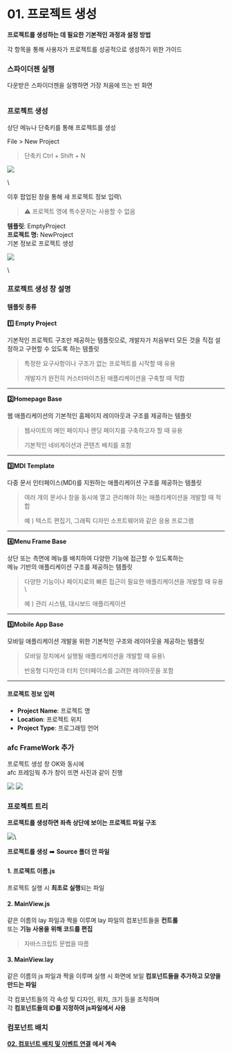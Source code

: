 # 01. 프로젝트 생성

**프로젝트를 생성하는 데 필요한 기본적인 과정과 설정 방법**

각 항목을 통해 사용자가 프로젝트를 성공적으로 생성하기 위한 가이드

### 스파이더젠 실행

다운받은 스파이더젠을 실행하면 가장 처음에 뜨는 빈 화면

<picture><source srcset="../.gitbook/assets/spiderZen_window.png" media="(prefers-color-scheme: dark)"><img src="https://wikidocs.net/images/page/276092/spiderZen_window.png" alt=""></picture>

### 프로젝트 생성

상단 메뉴나 단축키를 통해 프로젝트를 생성

File > New Project

> 단축키 Ctrl + Shift + N

![](../.gitbook/assets/newProject.png)

\


이후 팝업된 창을 통해 새 프로젝트 정보 입력\


> ⚠️ 프로젝트 명에 특수문자는 사용할 수 없음

**템플릿**: EmptyProject\
**프로젝트 명:** NewProject\
기본 정보로 프로젝트 생성

![](../.gitbook/assets/newProject_popup.png)

\


### 프로젝트 생성 창 설명

#### 템플릿 종류

**1️⃣ Empty Project**

기본적인 프로젝트 구조만 제공하는 템플릿으로, 개발자가 처음부터 모든 것을 직접 설정하고 구현할 수 있도록 하는 템플릿

> 특정한 요구사항이나 구조가 없는 프로젝트를 시작할 때 유용
>
> 개발자가 완전히 커스터마이즈된 애플리케이션을 구축할 때 적합

***

**2️⃣Homepage Base**

웹 애플리케이션의 기본적인 홈페이지 레이아웃과 구조를 제공하는 템플릿

> 웹사이트의 메인 페이지나 랜딩 페이지를 구축하고자 할 때 유용
>
> 기본적인 네비게이션과 콘텐츠 배치를 포함

***

**3️⃣MDI Template**

다중 문서 인터페이스(MDI)를 지원하는 애플리케이션 구조를 제공하는 템플릿

> 여러 개의 문서나 창을 동시에 열고 관리해야 하는 애플리케이션을 개발할 때 적합
>
> 예 ) 텍스트 편집기, 그래픽 디자인 소프트웨어와 같은 응용 프로그램

***

**4️⃣Menu Frame Base**

상단 또는 측면에 메뉴를 배치하여 다양한 기능에 접근할 수 있도록하는\
메뉴 기반의 애플리케이션 구조를 제공하는 템플릿

> 다양한 기능이나 페이지로의 빠른 접근이 필요한 애플리케이션을 개발할 때 유용\
>
>
> 예 ) 관리 시스템, 대시보드 애플리케이션

***

**5️⃣Mobile App Base**

모바일 애플리케이션 개발을 위한 기본적인 구조와 레이아웃을 제공하는 템플릿

> 모바일 장치에서 실행될 애플리케이션을 개발할 때 유용\
>
>
> 반응형 디자인과 터치 인터페이스를 고려한 레이아웃을 포함

***

#### 프로젝트 정보 입력

* **Project Name**: 프로젝트 명
* **Location**: 프로젝트 위치
* **Project Type**: 프로그래밍 언어

### afc FrameWork 추가

프로젝트 생성 창 OK와 동시에\
afc 프레임웍 추가 창이 뜨면 사진과 같이 진행

![](../.gitbook/assets/afc_add.png) ![](../.gitbook/assets/afc_select.png)

### 프로젝트 트리

**프로젝트를 생성하면 좌측 상단에 보이는 프로젝트 파일 구조**

![](../.gitbook/assets/tree.png)\


**프로젝트를 생성** ➡️ **Source 폴더 안 파일**

#### 1. 프로젝트 이름.js

프로젝트 실행 시 **최초로 실행**되는 파일

#### 2. MainView.js

같은 이름의 lay 파일과 짝을 이루며 lay 파일의 컴포넌트들을 **컨트롤**\
또는 **기능 사용을 위해 코드를 편집**

> 자바스크립트 문법을 따름

#### 3. MainView.lay

같은 이름의 js 파일과 짝을 이루며 실행 시 화면에 보일 **컴포넌트들을 추가하고 모양을 만드는 파일**

각 컴포넌트들의 각 속성 및 디자인, 위치, 크기 등을 조작하며\
각 **컴포넌트들의 ID를 지정하여 js파일에서 사용**

### 컴포넌트 배치

[**02. 컴포넌트 배치 및 이벤트 연결**](02.md) **에서 계속**
